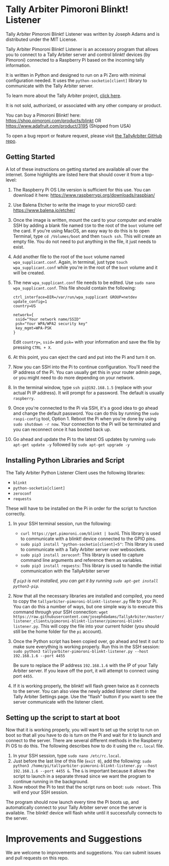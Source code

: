 # Tally Arbiter Pimoroni Blinkt! Listener

Tally Arbiter Pimoroni Blinkt! Listener was written by Joseph Adams and is distributed under the MIT License.

Tally Arbiter Pimoroni Blinkt! Listener is an accessory program that allows you to connect to a Tally Arbiter server and control blinkt! devices (by Pimoroni) connected to a Raspberry Pi based on the incoming tally information.

It is written in Python and designed to run on a Pi Zero with minimal configuration needed. It uses the `python-socketio[client]` library to communicate with the Tally Arbiter server.

To learn more about the Tally Arbiter project, [click here](http://github.com/josephdadams/tallyarbiter).

It is not sold, authorized, or associated with any other company or product.

You can buy a Pimoroni Blinkt! here:
https://shop.pimoroni.com/products/blinkt
OR
https://www.adafruit.com/product/3195 (Shipped from USA)

To open a bug report or feature request, please visit [the TallyArbiter GitHub repo](https://github.com/josephdadams/TallyArbiter/issues/new/choose).

## Getting Started

A lot of these instructions on getting started are available all over the internet. Some highlights are listed here that should cover it from a top-level:

1. The Raspberry Pi OS Lite version is sufficient for this use. You can download it here: https://www.raspberrypi.org/downloads/raspbian/
1. Use Balena Etcher to write the image to your microSD card: https://www.balena.io/etcher/
1. Once the image is written, mount the card to your computer and enable SSH by adding a blank file named `SSH` to the root of the `boot` volume oef the card. If you're using MacOS, an easy way to do this is to open Terminal, type `cd /Volumes/boot` and then `touch ssh`. This will create an empty file. You do not need to put anything in the file, it just needs to exist.
1. Add another file to the root of the `boot` volume named `wpa_supplicant.conf`. Again, in terminal, just type `touch wpa_supplicant.conf` while you're in the root of the `boot` volume and it will be created.
1. The new `wpa_supplicant.conf` file needs to be edited. Use `sudo nano wpa_supplicant.conf`. This file should contain the following:

   ```
   ctrl_interface=DIR=/var/run/wpa_supplicant GROUP=netdev
   update_config=1
   country=US

   network={
   	ssid="Your network name/SSID"
   	psk="Your WPA/WPA2 security key"
   	key_mgmt=WPA-PSK
   }
   ```

   Edit `country=`, `ssid=` and `psk=` with your information and save the file by pressing `CTRL + X`.

1. At this point, you can eject the card and put into the Pi and turn it on.
1. Now you can SSH into the Pi to continue configuration. You'll need the IP address of the Pi. You can usually get this in your router admin page, or you might need to do more depending on your network.
1. In the terminal window, type `ssh pi@192.168.1.5` (replace with your actual Pi IP address). It will prompt for a password. The default is usually `raspberry`.
1. Once you're connected to the Pi via SSH, it's a good idea to go ahead and change the default password. You can do this by running the `sudo raspi-config` tool, Option 1. Reboot the Pi when you're done by using `sudo shutdown -r now`. Your connection to the Pi will be terminated and you can reconnect once it has booted back up.
1. Go ahead and update the Pi to the latest OS updates by running `sudo apt-get update -y` followed by `sudo apt-get upgrade -y`

## Installing Python Libraries and Script

The Tally Arbiter Python Listener Client uses the following libraries:

- `blinkt`
- `python-socketio[client]`
- `zeroconf`
- `requests`

These will have to be installed on the Pi in order for the script to function correctly.

1. In your SSH terminal session, run the following:

   - `curl https://get.pimoroni.com/blinkt | bash`L This library is used to communicate with a blinkt! device connected to the GPIO pins.
   - `sudo pip3 install "python-socketio[client]<5"`: This library is used to communicate with a Tally Arbiter server over websockets.
   - `sudo pip3 install zeroconf`: This library is used to capture command line arguments and reference them as variables.
   - `sudo pip3 install requests`: This library is used to handle the initial communication with the TallyArbiter server

   _If `pip3` is not installed, you can get it by running `sudo apt-get install python3-pip`._

1. Now that all the necessary libraries are installed and compiled, you need to copy the `tallyarbiter-pimoroni-blinkt-listener.py` file to your Pi. You can do this a number of ways, but one simple way is to execute this command through your SSH connection: `wget https://raw.githubusercontent.com/josephdadams/TallyArbiter/master/listener_clients/pimoroni-blinkt-listener/pimoroni-blinkt-listener.py`. This will copy the file into your current folder (you should still be the home folder for the `pi` account).
1. Once the Python script has been copied over, go ahead and test it out to make sure everything is working properly. Run this in the SSH session: `sudo python3 tallyarbiter-pimoroni-blinkt-listener.py --host 192.168.1.6 --port 4455`

   Be sure to replace the IP address `192.168.1.6` with the IP of your Tally Arbiter server. If you leave off the port, it will attempt to connect using port `4455`.

1. If it is working properly, the blinkt! will flash green twice as it connects to the server. You can also view the newly added listener client in the Tally Arbiter Settings page. Use the "flash" button if you want to see the server communicate with the listener client.

## Setting up the script to start at boot

Now that it is working properly, you will want to set up the script to run on boot so that all you have to do is turn on the Pi and wait for it to launch and connect to the server. There are several different methods in the Raspberry Pi OS to do this. The following describes how to do it using the `rc.local` file.

1. In your SSH session, type `sudo nano /etc/rc.local`.
1. Just before the last line of this file (`exit 0`), add the following: `sudo python3 /home/pi/tallyarbiter-pimoroni-blinkt-listener.py --host 192.168.1.6 --port 4455 &`. The `&` is important because it allows the script to launch in a separate thread since we want the program to continue running in the background.
1. Now reboot the Pi to test that the script runs on boot: `sudo reboot`. This will end your SSH session.

The program should now launch every time the Pi boots up, and automatically connect to your Tally Arbiter server once the server is available. The blinkt! device will flash white until it successfully connects to the server.

# Improvements and Suggestions

We are welcome to improvements and suggestions.
You can submit issues and pull requests on this repo.
